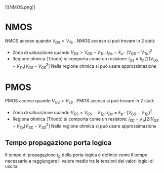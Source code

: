 ![[NMOS.png]]
# NMOS
NMOS acceso quando $V_{GS} > V_{Tn}$ .
NMOS acceso si può trovare in 2 stati:
* Zona di saturazione quando $V_{DS} > V_{GS}-V_{Tn}$: $I_{Ds}=k_n\cdot (V_{GS}-V_{Tn})^2$
* Regione ohmica (Triodo) si comporta come un resistore: $I_{Ds}=k_n\left[2(V_{GS}-V_{Tn})V_{DS}-V_{DS}^2\right]$
Nella regione ohmica si può usare approssimazione
# PMOS
PMOS acceso quando $V_{GS}<V_{Tp}$ .
PMOS acceso si può trovare in 2 stati:
* Zona di saturazione quando $V_{DS} < V_{GS}-V_{Tp}$: $I_{Ds}=k_p\cdot (V_{GS}-V_{Tp})^2$
* Regione ohmica (Triodo) si comporta come un resistore: $I_{SD}=k_p\left[2(V_{GS}-V_{Tp})V_{SD}-V_{SD}^2\right]$
Nella regione ohmica si può usare approssimazione

## Tempo propagazione porta logica
Il tempo di propagazione $t_p$ della porta logica è definito come il tempo necessario a raggiungere il valore medio tra le tensioni dei valori logici di uscita.